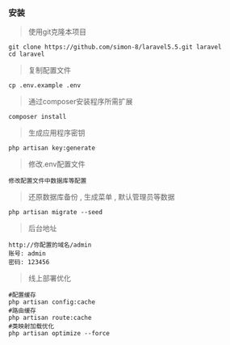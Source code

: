 ### 安装
> 使用git克隆本项目

    git clone https://github.com/simon-8/laravel5.5.git laravel
    cd laravel

> 复制配置文件

    cp .env.example .env

> 通过composer安装程序所需扩展
    
    composer install
    
> 生成应用程序密钥

    php artisan key:generate

> 修改.env配置文件

    修改配置文件中数据库等配置
    
> 还原数据库备份 , 生成菜单 , 默认管理员等数据
    
    php artisan migrate --seed
    
> 后台地址
  
    http://你配置的域名/admin
    账号: admin
    密码: 123456
    
> 线上部署优化
    
    #配置缓存
    php artisan config:cache
    #路由缓存
    php artisan route:cache
    #类映射加载优化
    php artisan optimize --force